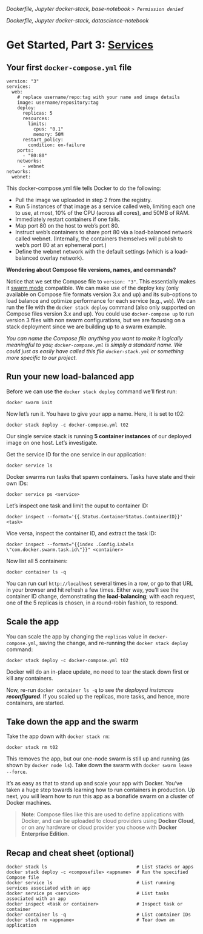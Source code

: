 *Dockerfile, Jupyter docker-stack, base-notebook `> Permission denied`*

*Dockerfile, Jupyter docker-stack, datascience-notebook*

# Get Started, Part 3: [Services](http://devdocs.io/docker~17/get-started/part3/index)

## Your first `docker-compose.yml` file

```
version: "3"
services:
  web:
    # replace username/repo:tag with your name and image details
    image: username/repository:tag
    deploy:
      replicas: 5
      resources:
        limits:
          cpus: "0.1"
          memory: 50M
      restart_policy:
        condition: on-failure
    ports:
      - "80:80"
    networks:
      - webnet
networks:
  webnet:
```

This docker-compose.yml file tells Docker to do the following:

* Pull the image we uploaded in step 2 from the registry.
* Run 5 instances of that image as a service called web, limiting each one to use, at most, 10% of the CPU (across all cores), and 50MB of RAM.
* Immediately restart containers if one fails.
* Map port 80 on the host to web’s port 80.
* Instruct web’s containers to share port 80 via a load-balanced network called webnet. (Internally, the containers themselves will publish to web’s port 80 at an ephemeral port.)
* Define the webnet network with the default settings (which is a load-balanced overlay network).

**Wondering about Compose file versions, names, and commands?**

Notice that we set the Compose file to `version: "3"`. This essentially makes it [swarm mode](http://devdocs.io/docker~17/engine/swarm/index) compatible.
We can make use of the deploy key (only available on Compose file formats version 3.x and up) and its sub-options to load balance and optimize performance for each service (e.g., `web`).
We can run the file with the `docker stack deploy` command (also only supported on Compose files version 3.x and up).
You could use `docker-compose up` to run version 3 files with non swarm configurations, but we are focusing on a stack deployment since we are building up to a swarm example.

*You can name the Compose file anything you want to make it logically meaningful to you; `docker-compose.yml` is simply a standard name. We could just as easily have called this file `docker-stack.yml` or something more specific to our project.*

## Run your new load-balanced app

Before we can use the `docker stack deploy` command we’ll first run:

```
docker swarm init
```

Now let’s run it. You have to give your app a name. Here, it is set to t02:

```
docker stack deploy -c docker-compose.yml t02
```

Our single service stack is running **5 container instances** of our deployed image on one host. Let’s investigate.

Get the service ID for the one service in our application:

```
docker service ls
```

Docker swarms run tasks that spawn containers. Tasks have state and their own IDs:

```
docker service ps <service>
```

Let’s inspect one task and limit the ouput to container ID:

```
docker inspect --format='{{.Status.ContainerStatus.ContainerID}}' <task>
```

Vice versa, inspect the container ID, and extract the task ID:

```
docker inspect --format="{{index .Config.Labels \"com.docker.swarm.task.id\"}}" <container>
```

Now list all 5 containers:

```
docker container ls -q
```

You can run curl `http://localhost` several times in a row, or go to that URL in your browser and hit refresh a few times. Either way, you’ll see the container ID change, demonstrating the **load-balancing**; with each request, one of the 5 replicas is chosen, in a round-robin fashion, to respond.

## Scale the app

You can scale the app by changing the `replicas` value in `docker-compose.yml`, saving the change, and re-running the `docker stack deploy` command:

```
docker stack deploy -c docker-compose.yml t02
```

Docker will do an in-place update, no need to tear the stack down first or kill any containers.

Now, re-run `docker container ls -q` to see *the deployed instances **reconfigured***. If you scaled up the replicas, more tasks, and hence, more containers, are started.

## Take down the app and the swarm

Take the app down with `docker stack rm`:

```
docker stack rm t02
```

This removes the app, but our one-node swarm is still up and running (as shown by `docker node ls`). Take down the swarm with `docker swarm leave --force`.

It’s as easy as that to stand up and scale your app with Docker. You’ve taken a huge step towards learning how to run containers in production. Up next, you will learn how to run this app as a bonafide swarm on a cluster of Docker machines.

> **Note**: Compose files like this are used to define applications with Docker, and can be uploaded to cloud providers using **Docker Cloud**, or on any hardware or cloud provider you choose with **Docker Enterprise Edition**.

## Recap and cheat sheet (optional)

```
docker stack ls                                 # List stacks or apps
docker stack deploy -c <composefile> <appname>  # Run the specified Compose file
docker service ls                               # List running services associated with an app
docker service ps <service>                     # List tasks associated with an app
docker inspect <task or container>              # Inspect task or container
docker container ls -q                          # List container IDs
docker stack rm <appname>                       # Tear down an application
```
